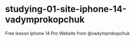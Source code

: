 # studying-01-site-iphone-14-vadymprokopchuk
Free lesson Iphone 14 Pro Website from @vadymprokopchuk
